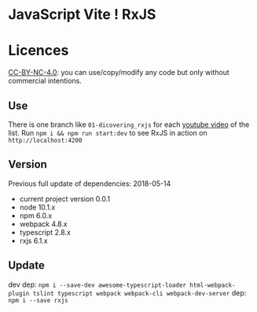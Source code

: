 # JavaScript Vite ! RxJS

# Licences

 [CC-BY-NC-4.0](https://creativecommons.org/licenses/by-nc/4.0/): you can use/copy/modify any code but only without commercial intentions. 


## Use
There is one branch like `01-dicovering_rxjs` for each [youtube video](https://www.youtube.com) of the list.
Run `npm i && npm run start:dev` to see RxJS in action on `http://localhost:4200`

## Version

Previous full update of dependencies: 2018-05-14
* current project version 0.0.1
* node 10.1.x
* npm 6.0.x
* webpack 4.8.x
* typescript 2.8.x
* rxjs 6.1.x

## Update

dev dep: `npm i --save-dev awesome-typescript-loader html-webpack-plugin tslint typescript webpack webpack-cli webpack-dev-server`
dep: `npm i --save rxjs`
